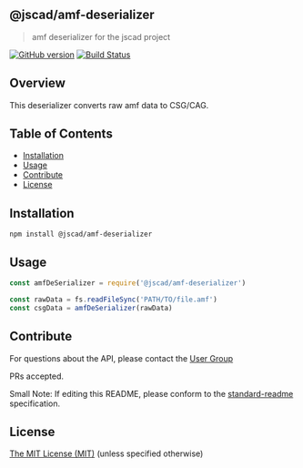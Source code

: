 ## @jscad/amf-deserializer

> amf deserializer for the jscad project

[![GitHub version](https://badge.fury.io/gh/jscad%40jscad%2Famf-deserializer.svg)](https://badge.fury.io/gh/jscad%40jscad%2Famf-deserializer)
[![Build Status](https://travis-ci.org/jscad/io.svg)](https://travis-ci.org/jscad/amf-deserializer)

## Overview

This deserializer converts raw amf data to CSG/CAG.

## Table of Contents

- [Installation](#installation)
- [Usage](#usage)
- [Contribute](#contribute)
- [License](#license)


## Installation

```
npm install @jscad/amf-deserializer
```

## Usage


```javascript
const amfDeSerializer = require('@jscad/amf-deserializer')

const rawData = fs.readFileSync('PATH/TO/file.amf')
const csgData = amfDeSerializer(rawData)

```


## Contribute

For questions about the API, please contact the [User Group](https://plus.google.com/communities/114958480887231067224)

PRs accepted.

Small Note: If editing this README, please conform to the [standard-readme](https://github.com/RichardLitt/standard-readme) specification.


## License

[The MIT License (MIT)](./LICENSE)
(unless specified otherwise)
